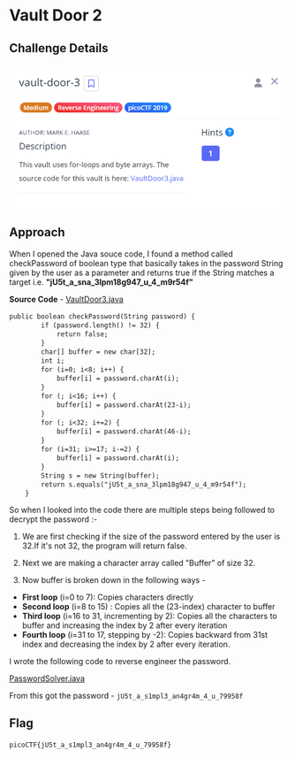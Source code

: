 # Vault Door 2 

## Challenge Details

![Error in loading image](./Images/VaultDoor-3.png)

## Approach

When I opened the Java souce code, I found a method called checkPassword of boolean type that basically takes in the password String given by the user as a parameter and returns true if the String matches a target i.e. **"jU5t_a_sna_3lpm18g947_u_4_m9r54f"**

**Source Code** - [VaultDoor3.java](./Resources&SourceCodes/VaultDoor3.java)

```
public boolean checkPassword(String password) {
        if (password.length() != 32) {
            return false;
        }
        char[] buffer = new char[32];
        int i;
        for (i=0; i<8; i++) {
            buffer[i] = password.charAt(i);
        }
        for (; i<16; i++) {
            buffer[i] = password.charAt(23-i);
        }
        for (; i<32; i+=2) {
            buffer[i] = password.charAt(46-i);
        }
        for (i=31; i>=17; i-=2) {
            buffer[i] = password.charAt(i);
        }
        String s = new String(buffer);
        return s.equals("jU5t_a_sna_3lpm18g947_u_4_m9r54f");
    }
```

So when I looked into the code there are multiple steps being followed to decrypt the password :-

1. We are first checking if the size of the password entered by the user is 32.If it's not 32, the program will return false.

2. Next we are making a character array called "Buffer" of size 32.

3. Now buffer is broken down in the following ways -
- **First loop** (i=0 to 7): Copies characters directly
- **Second loop** (i=8 to 15) : Copies all the (23-index) character to buffer
- **Third loop** (i=16 to 31, incrementing by 2): Copies all the characters to buffer and increasing the index by 2 after every iteration
- **Fourth loop** (i=31 to 17, stepping by -2): Copies backward from 31st index and decreasing the index by 2 after every iteration.

I wrote the following code to reverse engineer the password.

[PasswordSolver.java](./Resources&SourceCodes/PasswordSolver.java)

From this got the password - `jU5t_a_s1mpl3_an4gr4m_4_u_79958f`

## Flag

`picoCTF{jU5t_a_s1mpl3_an4gr4m_4_u_79958f}`

